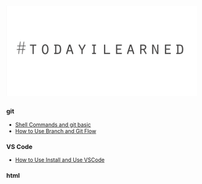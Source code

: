 # <img src='img/TIL.png' >

### git

- [Shell Commands and git basic](https://github.com/lbw3973/TIL/blob/main/git/Shell%20Commands%20%26%20Git%20Basic.md)
- [How to Use Branch and Git Flow](https://github.com/lbw3973/TIL/blob/main/git/How%20to%20Use%20Branch%20%26%20Git%20Flow.md)

### VS Code

- [How to Use Install and Use VSCode](https://github.com/lbw3973/TIL/blob/main/VSCode/How%20to%20Use%20Install%20and%20Use%20VSCode.md)

### html

